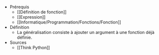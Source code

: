 - Prérequis
	- [[Définition de fonction]]
	- [[Expression]]
	- [[Informatique/Programmation/Fonctions/Fonction]]
- Définition
	-	La généralisation consiste à ajouter un argument à une fonction déjà définie.
- Sources
	- [[Think Python]]
